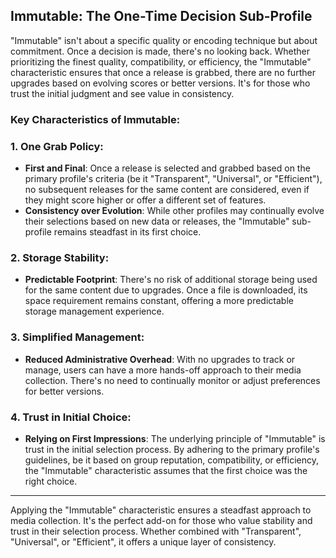 ## Immutable: The One-Time Decision Sub-Profile

"Immutable" isn't about a specific quality or encoding technique but about commitment. Once a decision is made, there's no looking back. Whether prioritizing the finest quality, compatibility, or efficiency, the "Immutable" characteristic ensures that once a release is grabbed, there are no further upgrades based on evolving scores or better versions. It's for those who trust the initial judgment and see value in consistency.

### Key Characteristics of Immutable:

### 1. One Grab Policy:
   - **First and Final**: Once a release is selected and grabbed based on the primary profile's criteria (be it "Transparent", "Universal", or "Efficient"), no subsequent releases for the same content are considered, even if they might score higher or offer a different set of features.
   - **Consistency over Evolution**: While other profiles may continually evolve their selections based on new data or releases, the "Immutable" sub-profile remains steadfast in its first choice.

### 2. Storage Stability:
   - **Predictable Footprint**: There's no risk of additional storage being used for the same content due to upgrades. Once a file is downloaded, its space requirement remains constant, offering a more predictable storage management experience.
   
### 3. Simplified Management:
   - **Reduced Administrative Overhead**: With no upgrades to track or manage, users can have a more hands-off approach to their media collection. There's no need to continually monitor or adjust preferences for better versions.

### 4. Trust in Initial Choice:
   - **Relying on First Impressions**: The underlying principle of "Immutable" is trust in the initial selection process. By adhering to the primary profile's guidelines, be it based on group reputation, compatibility, or efficiency, the "Immutable" characteristic assumes that the first choice was the right choice.

---

Applying the "Immutable" characteristic ensures a steadfast approach to media collection. It's the perfect add-on for those who value stability and trust in their selection process. Whether combined with "Transparent", "Universal", or "Efficient", it offers a unique layer of consistency.